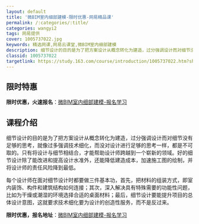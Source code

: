 ```yaml
---
layout: default
title: '微BIM室内细部建模-限时优惠-网易精品课'
permalink: /:categories/:title/
categories: wangyi2
tags: 网易提供
cover: 1005737022.jpg
keywords: 精选网课,网易云课堂,微BIM室内细部建模
description: 细节设计的目的是为了把方案设计从概念转化为建造，过分强调设计而对细节没有足够的思考，就像过多强调技术细化，而没对设计进行
classid: 1005737022
targetlink: https://study.163.com/course/introduction/1005737022.htm?share=1&shareId=1025206652&utm_campaign=share&utm_medium=iphoneShare&utm_source=&utm_u=1025206652
---
```


## 限时特惠

**限时优惠，火速报名**：[微BIM室内细部建模-报名学习](https://study.163.com/course/introduction/1005737022.htm?share=1&shareId=1025206652&utm_campaign=share&utm_medium=iphoneShare&utm_source=&utm_u=1025206652)

## 课程介绍

细节设计的目的是为了把方案设计从概念转化为建造，过分强调设计而对细节没有足够的思考，就像过多强调技术细化，而没对设计进行足够的思考一样，都是不可取的。只有将设计与细节相结合，才能帮助设计师跨越到一个崭新的领域。好的细节设计除了能改进和提高设计水准外，还能降低建造成本，加速施工图的绘制，并将设计师的责任风险降到最低。

每个设计师在面对细节设计时都要做三件基本功，首先，把材料的组装方式，即室内装饰、构件和建筑结构如何连接；其次，深入解决具有特殊需要的功能性问题，比如为干燥或潮湿的环境选择合适的桌面材料；最后，细节设计要能提升项目的总体设计意图，这就要求技术细化要为设计的创造性服务，而不是反过来。

**限时优惠，报名地址**：[微BIM室内细部建模-报名学习](https://study.163.com/course/introduction/1005737022.htm?share=1&shareId=1025206652&utm_campaign=share&utm_medium=iphoneShare&utm_source=&utm_u=1025206652)

